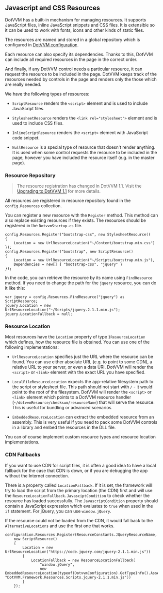 ## Javascript and CSS Resources

DotVVM has a built-in mechanism for managing resources. It supports JavaScript files, inline JavaScript snippets and CSS files. It is extensible so it can be used to work with fonts, icons and other kinds of static files.

The resources are named and stored in a global repository which is configured in [DotVVM configuration](/docs/tutorials/basics-configuration/{branch}). 

Each resource can also specify its dependencies. Thanks to this, DotVVM can include all required resources in the page in the correct order. 

And finally, if any DotVVM control needs a particular resource, it can request the resource to be included in the page. DotVVM keeps track of the resources needed by controls in the page and renders only the those which are really needed.

We have the following types of resources:

* `ScriptResource` renders the `<script>` element and is used to include JavaScript files.

* `StylesheetResource` renders the `<link rel="stylesheet">` element and is used to include CSS files.

* `InlineScriptResource` renders the `<script>` element with JavaScript code snippet.

* `NullResource` is a special type of resource that doesn't render anything. It is used when some control requests the resource to be included in the page, however you have included the resource itself (e.g. in the master page).

### Resource Repository

> The resource registration has changed in DotVVM 1.1. Visit the [Upgrading to DotVVM 1.1](/docs/tutorials/how-to-start-upgrade-from-1-0/1-1) for more details.

All resources are registered in resource repository found in the `config.Resources` collection.

You can register a new resource with the `Register` method. This method can also replace existing resources if they exists.
The resources should be registered in the `DotvvmStartup.cs` file.

```CSHARP
config.Resources.Register("bootstrap-css", new StylesheetResource()
{
    Location = new UrlResourceLocation("~/Content/bootstrap.min.css")
});
config.Resources.Register("bootstrap", new ScriptResource()
{
    Location = new UrlResourceLocation("~/Scripts/bootstrap.min.js"),
    Dependencies = new[] { "bootstrap-css", "jquery" }
});
```

In the code, you can retrieve the resource by its name using `FindResource` method. If you need to change the path for the `jquery` resource, you can do it like this:

```CSHARP
var jquery = config.Resources.FindResource("jquery") as ScriptResource;
jquery.Location = new UrlResourceLocation("~/Scripts/jquery.2.1.1.min.js");
jquery.LocationFallback = null;
```

### Resource Location

Most resources have the `Location` property of type `IResourceLocation` which defines, how the resource file is obtained. You can use one of the following implementations:

* `UrlResourceLocation` specifies just the URL where the resource can be found. You can use either absolute URL (e.g. to point to some CDN), a relative URL to your server, or even a data URI. DotVVM will render the `<script>` or `<link>` element with the exact URL you have specified.

* `LocalFileResourceLocation` expects the app-relative filesystem path to the script or stylesheet file. This path should not start with `/` - it would point to the root of the filesystem. DotVVM will render the `<script>` or `<link>` element which points to a DotVVM resource handler (`~/dotvvmResource/checksum/resourceName`) that will serve the resource. This is useful for bundling or advanced scenarios.

* `EmbeddedResourceLocation` can extract the embedded resource from an assembly. This is very useful if you need to pack some DotVVM controls in a library and embed the resources in the DLL file.

You can of course implement custom resource types and resource location implementations. 

### CDN Fallbacks

If you want to use CDN for script files, it is often a good idea to have a local fallback for the case that CDN is down, or if you are debugging the app without the Internet connection. 

There is a property called `LocationFallback`. If it is set, the framework will try to load the script from the primary location (the CDN) first and will use the `ResourceLocationFallback.JavasciptCondition` to check whether the resource has loaded successfully. The `JavascriptCondition` property should contain a JavaScript expression which evaluates to `true` when used in the `if` statement. For jQuery, you can use `window.jQuery`. 

If the resource could not be loaded from the CDN, it would fall back to the `AlternativeLocations` and use the first one that works.

```CSHARP
configuration.Resources.Register(ResourceConstants.JQueryResourceName,
    new ScriptResource() 
    {
        Location = new UrlResourceLocation("https://code.jquery.com/jquery-2.1.1.min.js"))
        {
            LocationFallback = new ResourceLocationFallback(
                "window.jQuery",
                new EmbeddedResourceLocation(typeof(DotvvmConfiguration).GetTypeInfo().Assembly, "DotVVM.Framework.Resources.Scripts.jquery-2.1.1.min.js"))
        }
    });
```

